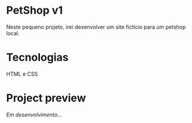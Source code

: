 # PetShop v1

Neste pequeno projeto, irei desenvolver um site fictício para um petshop local.

# Tecnologias 

HTML e CSS

# Project preview

<em>Em desenvolvimento...</em>

